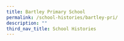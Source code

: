 ```yaml
---
title: Bartley Primary School
permalink: /school-histories/bartley-pri/
description: ""
third_nav_title: School Histories
---
```

